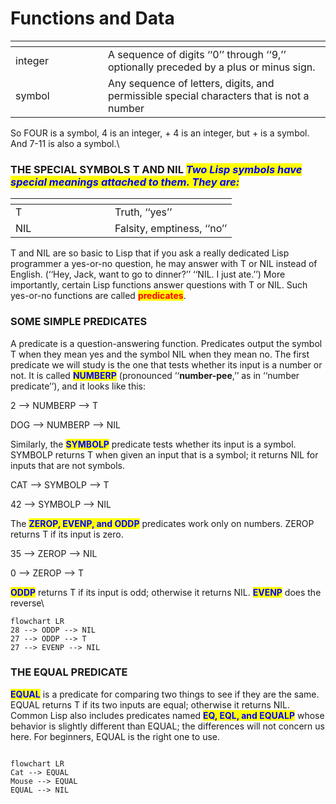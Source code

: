 # Functions and Data

<table data-header-hidden><thead><tr><th width="132"></th><th></th></tr></thead><tbody><tr><td>integer</td><td>A sequence of digits ‘‘0’’ through ‘‘9,’’ optionally preceded by a plus or minus sign.</td></tr><tr><td>symbol<br></td><td>Any sequence of letters, digits, and permissible special characters that is not a number</td></tr></tbody></table>

So FOUR is a symbol, 4 is an integer, + 4 is an integer, but + is a symbol. And 7-11 is also a symbol.\\

### THE SPECIAL SYMBOLS T AND NIL _<mark style="color:blue;">Two Lisp symbols have special meanings attached to them. They are:</mark>_

<table data-header-hidden><thead><tr><th width="143"></th><th></th></tr></thead><tbody><tr><td>T</td><td>Truth, ‘‘yes’’</td></tr><tr><td>NIL</td><td>Falsity, emptiness, ‘‘no’’</td></tr></tbody></table>

T and NIL are so basic to Lisp that if you ask a really dedicated Lisp programmer a yes-or-no question, he may answer with T or NIL instead of English. (‘‘Hey, Jack, want to go to dinner?’’ ‘‘NIL. I just ate.’’) More importantly, certain Lisp functions answer questions with T or NIL. Such yes-or-no functions are called <mark style="color:red;">**predicates**</mark>.

### SOME SIMPLE PREDICATES

A predicate is a question-answering function. Predicates output the symbol T when they mean yes and the symbol NIL when they mean no. The first predicate we will study is the one that tests whether its input is a number or not. It is called <mark style="color:blue;">**NUMBERP**</mark> (pronounced ‘‘**number-pee**,’’ as in ‘‘number predicate’’), and it looks like this:

2 --> NUMBERP --> T

DOG --> NUMBERP --> NIL

Similarly, the <mark style="color:blue;">**SYMBOLP**</mark> predicate tests whether its input is a symbol. SYMBOLP returns T when given an input that is a symbol; it returns NIL for inputs that are not symbols.

CAT --> SYMBOLP --> T

42 --> SYMBOLP --> NIL

The <mark style="color:blue;">**ZEROP, EVENP, and ODDP**</mark> predicates work only on numbers. ZEROP returns T if its input is zero.

35 --> ZEROP --> NIL

0 --> ZEROP --> T

<mark style="color:blue;">**ODDP**</mark> returns T if its input is odd; otherwise it returns NIL. <mark style="color:blue;">**EVENP**</mark> does the reverse\\

```mermaid
flowchart LR
28 --> ODDP --> NIL
27 --> ODDP --> T
27 --> EVENP --> NIL
```







### THE EQUAL PREDICATE

<mark style="color:blue;">**EQUAL**</mark> is a predicate for comparing two things to see if they are the same. EQUAL returns T if its two inputs are equal; otherwise it returns NIL. Common Lisp also includes predicates named <mark style="color:blue;">**EQ, EQL, and EQUALP**</mark> whose behavior is slightly different than EQUAL; the differences will not concern us here. For beginners, EQUAL is the right one to use.

```mermaid

flowchart LR
Cat --> EQUAL
Mouse --> EQUAL
EQUAL --> NIL

```
